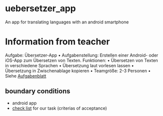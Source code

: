 # uebersetzer_app
An app for translating languages with an android smartphone

# Information from teacher
Aufgabe: Übersetzer-App
• Aufgabenstellung: Erstellen einer Android- oder iOS-App zum
Übersetzen von Texten.
Funktionen:
• Übersetzen von Texten in verschiedene Sprachen
• Übersetzung laut vorlesen lassen
• Übersetzung in Zwischenablage kopieren
• Teamgröße: 2-3 Personen
• Siehe [Aufgabenblatt](https://sapphire-snowman-8b2.notion.site/bersetzer-App-b3580470ae9346239550a25017f6b432)

## boundary conditions
- android app
- [check list](https://sapphire-snowman-8b2.notion.site/bersetzer-App-b3580470ae9346239550a25017f6b432) for our task (criterias of acceptance)
